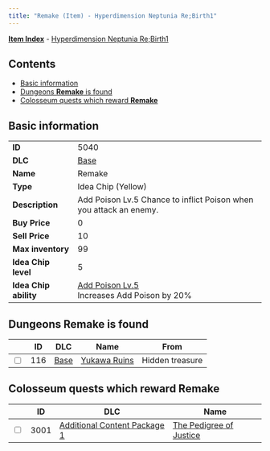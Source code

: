 ```yaml
---
title: "Remake (Item) - Hyperdimension Neptunia Re;Birth1"
---
```


[**Item Index**](/neptunia/rb1/item/index.html) - [Hyperdimension Neptunia Re;Birth1](/neptunia/rb1)

## Contents

- [Basic information](#basic-information)
- [Dungeons **Remake** is found](#dungeons-remake-is-found)
- [Colosseum quests which reward **Remake**](#colosseum-quests-which-reward-remake)

## Basic information

|   |   |
| -- | -- |
| **ID** | 5040 |
| **DLC** | [Base](/neptunia/rb1/dlc/1-base.html) |
| **Name** | Remake |
| **Type** | Idea Chip (Yellow) |
| **Description** | Add Poison Lv.5 Chance to inflict Poison when you attack an enemy. |
| **Buy Price** | 0 |
| **Sell Price** | 10 |
| **Max inventory** | 99 |
| **Idea Chip level** | 5 |
| **Idea Chip ability** | [Add Poison Lv.5](/neptunia/rb1/ability/1-9539-add-poison-lv-5.html)<br />Increases Add Poison by 20% |

## Dungeons **Remake** is found

|    | ID | DLC | Name | From |
| -- | -- | --- | ---- | ---- |
| <input type="checkbox" id="rb1-dungeon-1-116" class="trackbox" /> | 116 | [Base](/neptunia/rb1/dlc/1-base.html) | [Yukawa Ruins](/neptunia/rb1/dungeon/1-116-yukawa-ruins.html) | Hidden treasure |

## Colosseum quests which reward **Remake**

|    | ID | DLC | Name |
| -- | -- | --- | ---- |
| <input type="checkbox" id="rb1-colosseum-10-3001" class="trackbox" /> | 3001 | [Additional Content Package 1](/neptunia/rb1/dlc/10-pack1.html) | [The Pedigree of Justice](/neptunia/rb1/colosseum/10-3001-the-pedigree-of-justice.html) |